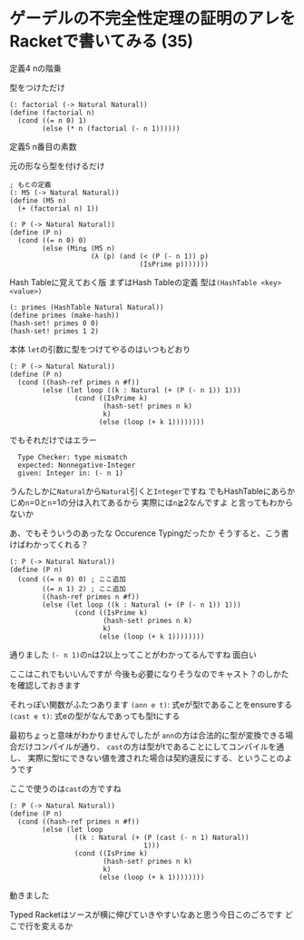 # ゲーデルの不完全性定理の証明のアレをRacketで書いてみる (35)

定義4 nの階乗

型をつけただけ

```
(: factorial (-> Natural Natural))
(define (factorial n)
  (cond ((= n 0) 1)
        (else (* n (factorial (- n 1))))))
```

定義5 n番目の素数

元の形なら型を付けるだけ

```
; もとの定義
(: M5 (-> Natural Natural))
(define (M5 n)
  (+ (factorial n) 1))

(: P (-> Natural Natural))
(define (P n)
  (cond ((= n 0) 0)
        (else (Min≦ (M5 n)
                    (λ (p) (and (< (P (- n 1)) p)
                                (IsPrime p)))))))
```

Hash Tableに覚えておく版
まずはHash Tableの定義
型は`(HashTable <key> <value>)`

```
(: primes (HashTable Natural Natural))
(define primes (make-hash))
(hash-set! primes 0 0)
(hash-set! primes 1 2)
```

本体
`let`の引数に型をつけてやるのはいつもどおり

```
(: P (-> Natural Natural))
(define (P n)
  (cond ((hash-ref primes n #f))
        (else (let loop ((k : Natural (+ (P (- n 1)) 1)))
                (cond ((IsPrime k)
                       (hash-set! primes n k)
                       k)
                      (else (loop (+ k 1))))))))
```

でもそれだけではエラー

```
  Type Checker: type mismatch
  expected: Nonnegative-Integer
  given: Integer in: (- n 1)
```

うんたしかに`Natural`から`Natural`引くと`Integer`ですね
でもHashTableにあらかじめ`n`=0と`n`=1の分は入れてあるから
実際には`n`≧2なんですよ
と言ってもわからないか

あ、でもそういうのあったな Occurence Typingだったか
そうすると、こう書けばわかってくれる？

```
(: P (-> Natural Natural))
(define (P n)
  (cond ((= n 0) 0) ; ここ追加
        ((= n 1) 2) ; ここ追加
        ((hash-ref primes n #f))
        (else (let loop ((k : Natural (+ (P (- n 1)) 1)))
                (cond ((IsPrime k)
                       (hash-set! primes n k)
                       k)
                      (else (loop (+ k 1))))))))
```

通りました
`(- n 1)`の`n`は2以上ってことがわかってるんですね
面白い

ここはこれでもいいんですが
今後も必要になりそうなのでキャスト？のしかたを確認しておきます

それっぽい関数がふたつあります
`(ann e t)`: 式eが型tであることをensureする
`(cast e t)`: 式eの型がなんであっても型tにする

最初ちょっと意味がわかりませんでしたが
`ann`の方は合法的に型が変換できる場合だけコンパイルが通り、
`cast`の方は型がtであることにしてコンパイルを通し、
実際に型tにできない値を渡された場合は契約違反にする、ということのようです

ここで使うのは`cast`の方ですね

```
(: P (-> Natural Natural))
(define (P n)
  (cond ((hash-ref primes n #f))
        (else (let loop
                ((k : Natural (+ (P (cast (- n 1) Natural))
                                 1)))
                (cond ((IsPrime k)
                       (hash-set! primes n k)
                       k)
                      (else (loop (+ k 1))))))))
```

動きました

Typed Racketはソースが横に伸びていきやすいなあと思う今日このごろです
どこで行を変えるか
